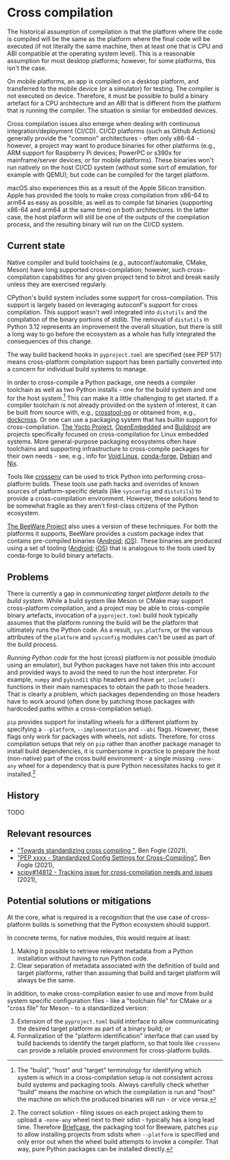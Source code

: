 # Cross compilation

The historical assumption of compilation is that the platform where the code is
compiled will be the same as the platform where the final code will be executed
(if not literally the same machine, then at least one that is CPU and ABI
compatible at the operating system level). This is a reasonable assumption for
most desktop platforms; however, for some platforms, this isn't the case.

On mobile platforms, an app is compiled on a desktop platform, and transferred
to the mobile device (or a simulator) for testing. The compiler is not executed
on device. Therefore, it must be possible to build a binary artefact for a CPU
architecture and an ABI that is different from the platform that is running the
compiler. The situation is similar for embedded devices.

Cross compilation issues also emerge when dealing with continuous
integration/deployment (CI/CD). CI/CD platforms (such as Github Actions)
generally provide the "common" architectures - often only x86-64 - however, a
project may want to produce binaries for other platforms (e.g., ARM support for
Raspberry Pi devices; PowerPC or s390x for mainframe/server devices; or for
mobile platforms). These binaries won't run natively on the host CI/CD system
(without some sort of emulation, for example with QEMU); but code can be
compiled for the target platform.

macOS also experiences this as a result of the Apple Silicon transition. Apple
has provided the tools to make cross compilation from x86-64 to arm64 as easy
as possible, as well as to compile fat binaries
(supporting x86-64 and arm64 at the same time) on both architectures. In the
latter case, the host platform will still be one of the outputs of the
compilation process, and the resulting binary will run on the CI/CD system.


## Current state

Native compiler and build toolchains (e.g., autoconf/automake, CMake, Meson) have long
supported cross-compilation; however, such cross-compilation capabilities for any
given project tend to bitrot and break easily unless they are exercised regularly.

CPython's build system includes some support for cross-compilation. This support
is largely based on leveraging autoconf's support for cross compilation. This
support wasn't well integrated into `distutils` and the compilation of the binary
portions of stdlib. The removal of `distutils` in Python 3.12 represents an
improvement the overall situation, but there is still a long way to go before
the ecosystem as a whole has fully integrated the consequences of this change.

The way build backend hooks in `pyproject.toml` are specified (see PEP 517)
means cross-platform compilation support has been partially converted into a
concern for individual build systems to manage.

In order to cross-compile a Python package, one needs a compiler toolchain as
well as two Python installs - one for the build system and one for the host
system.[^1] This can make it a little challenging to get started. If a compiler
toolchain is not already provided on the system of interest, it can be built
from source with, e.g., [crosstool-ng](https://crosstool-ng.github.io/) or
obtained from, e.g., [dockcross](https://github.com/dockcross/dockcross).
Or one can use a packaging system that has builtin support for cross-compilation.
[The Yocto Project](https://www.yoctoproject.org/),
[OpenEmbedded](https://www.openembedded.org/wiki/Main_Page) and
[Buildroot](https://buildroot.org/) are projects specifically focused on
cross-compilation for Linux embedded systems. More general-purpose packaging
ecosystems often have toolchains and supporting infrastructure to cross-compile
packages for their own needs - see, e.g., info for
[Void Linux](https://github.com/void-linux/void-packages#cross-compiling),
[conda-forge](https://conda-forge.org/),
[Debian](https://wiki.debian.org/CrossCompiling) and
[Nix](https://nixos.org/guides/cross-compilation.html).

[^1]:
    The "build", "host" and "target" terminology for identifying which system
    is which in a cross-compilation setup is not consistent across build
    systems and packaging tools. Always carefully check whether "build" means
    the machine on which the compilation is run and "host" the machine on which
    the produced binaries will run - or vice versa.

Tools like [crossenv](https://github.com/benfogle/crossenv) can be used to trick
Python into performing cross-platform builds. These tools use path hacks and
overrides of known sources of platform-specific details (like `sysconfig` and
`distutils`) to provide a cross-compilation environment. However, these
solutions tend to be somewhat fragile as they aren't first-class citizens of
the Python ecosystem.

[The BeeWare Project](https://beeware.org) also uses a version of these
techniques. For both the platforms it supports, BeeWare provides a custom
package index that contains pre-compiled binaries ([Android](https://chaquo.com/pypi-7.0/);
[iOS](https://anaconda.org/beeware/repo)). These binaries are produced using a
set of tooling ([Android](https://github.com/chaquo/chaquopy/tree/master/server/pypi);
[iOS](https://github.com/freakboy3742/chaquopy/tree/iOS-support/server/pypi))
that is analogous to the tools used by conda-forge to build binary artefacts.


## Problems

There is currently a gap in _communicating target platform details to the
build system_. While a build system like Meson or CMake may support
cross-platform compilation, and a project may be able to cross-compile binary
artefacts, invocation of a `pyproject.toml` build hook typically assumes that the
platform running the build will be the platform that ultimately runs the Python
code. As a result, `sys.platform`, or the various attributes of the `platform`
and `sysconfig` modules can't be used as part of the build process.

_Running Python code_ for the host (cross) platform is not possible (modulo
using an emulator), but Python packages have not taken this into account and
provided ways to avoid the need to run the host interpreter. For example,
`numpy` and `pybind11` ship headers and have `get_include()` functions in their
main namespaces to obtain the path to those headers. That is clearly a problem,
which packages dependending on those headers have to work around (often done by
patching those packages with hardcoded paths within a cross-compilation setup).

`pip` provides support for installing wheels for a different platform
by specifying a `--platform`, `--implementation` and `--abi` flags. However,
these flags only work for packages with wheels, not sdists. Therefore, for
cross compilation setups that rely on `pip` rather than another package manager
to install build dependencies, it is cumbersome in practice to prepare the host
(non-native) part of the cross build environment - a single missing `-none-any`
wheel for a dependency that is pure Python necessitates hacks to get it
installed.[^2]

[^2]:
    The correct solution - filing issues on each project asking them to upload
    a `-none-any` wheel next to their sdist - typically has a long lead time.
    Therefore [Briefcase](https://beeware.org/project/projects/tools/briefcase/), the
    packaging tool for Beeware, patches `pip` to allow installing projects from
    sdists when `--platform` is specified and only error out when the wheel
    build attempts to invoke a compiler. That way, pure Python packages can be
    installed directly.

## History

TODO


## Relevant resources

- ["Towards standardizing cross compiling "](https://discuss.python.org/t/towards-standardizing-cross-compiling/10357), Ben Fogle (2021),
- ["PEP xxxx - Standardized Config Settings for Cross-Compiling"](https://github.com/benfogle/peps/blob/master/pep-9999.rst), Ben Fogle (2021),
- [scipy#14812 - Tracking issue for cross-compilation needs and issues](https://github.com/scipy/scipy/issues/14812) (2021),


## Potential solutions or mitigations

At the core, what is required is a recognition that the use case of
cross-platform builds is something that the Python ecosystem should support.

In concrete terms, for native modules, this would require at least:

1. Making it possible to retrieve relevant metadata from a Python installation
   without having to run Python code.
2. Clear separation of metadata associated with the definition of build and
   target platforms, rather than assuming that build and target platform will
   always be the same.

In addition, to make cross-compilation easier to use and move from build system
specific configuration files - like a "toolchain file" for CMake or a "cross
file" for Meson - to a standardized version:

3. Extension of the `pyproject.toml` build interface to allow communicating the
   desired target platform as part of a binary build; or
4. Formalization of the "platform identification" interface that can used by
   build backends to identify the target platform, so that tools like
   `crossenv` can provide a reliable proxied environment for cross-platform
   builds.
